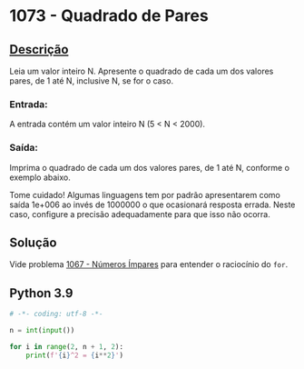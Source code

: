 # 1073 - Quadrado de Pares

## [Descrição](https://www.beecrowd.com.br/judge/pt/problems/view/1073)

Leia um valor inteiro N. Apresente o quadrado de cada um dos valores pares, de 1 até N, inclusive N, se for o caso.

### Entrada:
A entrada contém um valor inteiro N (5 < N < 2000).

### Saída:
Imprima o quadrado de cada um dos valores pares, de 1 até N, conforme o exemplo abaixo.

Tome cuidado! Algumas linguagens tem por padrão apresentarem como saída 1e+006 ao invés de 1000000 o que ocasionará resposta errada. Neste caso, configure a precisão adequadamente para que isso não ocorra.

## Solução

Vide problema [1067 - Números Ímpares](../1067-NúmerosÍmpares/) para entender o raciocínio do `for`.

## Python 3.9

```Python
# -*- coding: utf-8 -*-

n = int(input())

for i in range(2, n + 1, 2):
    print(f'{i}^2 = {i**2}')
```
